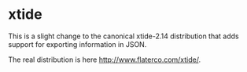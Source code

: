 # xtide

This is a slight change to the canonical xtide-2.14 distribution that adds support for exporting information in JSON.

The real distribution is here http://www.flaterco.com/xtide/.
